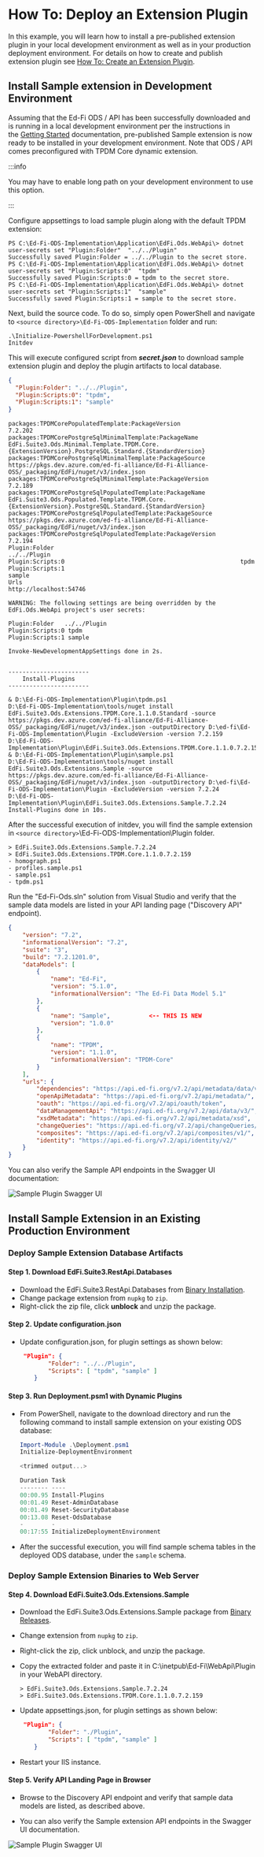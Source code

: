# How To: Deploy an Extension Plugin

In this example, you will learn how to install a pre-published extension plugin
in your local development environment as well as in your production deployment
environment. For details on how to create and publish extension plugin see [How
To: Create an Extension Plugin](./how-to-create-an-extension-plugin.md).

## Install Sample extension in Development Environment

Assuming that the Ed-Fi ODS / API has been successfully downloaded and is
running in a local development environment per the instructions in the [Getting
Started](../getting-started/source-code-installation/readme.md) documentation,
pre-published Sample extension is now ready to be installed in your development
environment. Note that ODS / API comes preconfigured with TPDM Core dynamic
extension.

:::info

You may have to enable long path on your development environment to use this
option.

:::

Configure appsettings to load sample plugin along with the default TPDM extension:

```pwsh
PS C:\Ed-Fi-ODS-Implementation\Application\EdFi.Ods.WebApi\> dotnet user-secrets set "Plugin:Folder"  "../../Plugin"
Successfully saved Plugin:Folder = ../../Plugin to the secret store.
PS C:\Ed-Fi-ODS-Implementation\Application\EdFi.Ods.WebApi\> dotnet user-secrets set "Plugin:Scripts:0"  "tpdm"
Successfully saved Plugin:Scripts:0 = tpdm to the secret store.
PS C:\Ed-Fi-ODS-Implementation\Application\EdFi.Ods.WebApi\> dotnet user-secrets set "Plugin:Scripts:1"  "sample"
Successfully saved Plugin:Scripts:1 = sample to the secret store.
```

Next, build the source code. To do so, simply open PowerShell and navigate to `<source
directory>\Ed-Fi-ODS-Implementation` folder and run:

```pwsh
.\Initialize-PowershellForDevelopment.ps1
Initdev
```

This will execute configured script from _**secret.json**_ to download sample
extension plugin and deploy the plugin artifacts to local database.

```json title="secret.json"
{
  "Plugin:Folder": "../../Plugin",
  "Plugin:Scripts:0": "tpdm",
  "Plugin:Scripts:1": "sample"
}
```

```pwsh title="Deployment output"
packages:TPDMCorePopulatedTemplate:PackageVersion                 7.2.202
packages:TPDMCorePostgreSqlMinimalTemplate:PackageName            EdFi.Suite3.Ods.Minimal.Template.TPDM.Core.{ExtensionVersion}.PostgreSQL.Standard.{StandardVersion}
packages:TPDMCorePostgreSqlMinimalTemplate:PackageSource          https://pkgs.dev.azure.com/ed-fi-alliance/Ed-Fi-Alliance-OSS/_packaging/EdFi/nuget/v3/index.json
packages:TPDMCorePostgreSqlMinimalTemplate:PackageVersion         7.2.189
packages:TPDMCorePostgreSqlPopulatedTemplate:PackageName          EdFi.Suite3.Ods.Populated.Template.TPDM.Core.{ExtensionVersion}.PostgreSQL.Standard.{StandardVersion}
packages:TPDMCorePostgreSqlPopulatedTemplate:PackageSource        https://pkgs.dev.azure.com/ed-fi-alliance/Ed-Fi-Alliance-OSS/_packaging/EdFi/nuget/v3/index.json
packages:TPDMCorePostgreSqlPopulatedTemplate:PackageVersion       7.2.194
Plugin:Folder                                                     ../../Plugin
Plugin:Scripts:0                                                  tpdm
Plugin:Scripts:1                                                  sample
Urls                                                              http://localhost:54746

WARNING: The following settings are being overridden by the EdFi.Ods.WebApi project's user secrets:

Plugin:Folder   ../../Plugin
Plugin:Scripts:0 tpdm
Plugin:Scripts:1 sample

Invoke-NewDevelopmentAppSettings done in 2s.


-----------------------
    Install-Plugins
-----------------------

& D:\Ed-Fi-ODS-Implementation\Plugin\tpdm.ps1
D:\Ed-Fi-ODS-Implementation\tools/nuget install EdFi.Suite3.Ods.Extensions.TPDM.Core.1.1.0.Standard -source https://pkgs.dev.azure.com/ed-fi-alliance/Ed-Fi-Alliance-OSS/_packaging/EdFi/nuget/v3/index.json -outputDirectory D:\ed-fi\Ed-Fi-ODS-Implementation\Plugin -ExcludeVersion -version 7.2.159
D:\Ed-Fi-ODS-Implementation\Plugin\EdFi.Suite3.Ods.Extensions.TPDM.Core.1.1.0.7.2.159
& D:\Ed-Fi-ODS-Implementation\Plugin\sample.ps1
D:\Ed-Fi-ODS-Implementation\tools/nuget install EdFi.Suite3.Ods.Extensions.Sample -source https://pkgs.dev.azure.com/ed-fi-alliance/Ed-Fi-Alliance-OSS/_packaging/EdFi/nuget/v3/index.json -outputDirectory D:\ed-fi\Ed-Fi-ODS-Implementation\Plugin -ExcludeVersion -version 7.2.24
D:\Ed-Fi-ODS-Implementation\Plugin\EdFi.Suite3.Ods.Extensions.Sample.7.2.24
Install-Plugins done in 10s.
```

After the successful execution of initdev, you will find the sample extension in
`<source directory>`\\Ed-Fi-ODS-Implementation\\Plugin folder.

```none title="Ed-Fi-ODS-Implementation/Plugin Directory Listing"
> EdFi.Suite3.Ods.Extensions.Sample.7.2.24
> EdFi.Suite3.Ods.Extensions.TPDM.Core.1.1.0.7.2.159
- homograph.ps1
- profiles.sample.ps1
- sample.ps1
- tpdm.ps1
```

Run the "Ed-Fi-Ods.sln" solution from Visual Studio and verify that the sample
data models are listed in your API landing page ("Discovery API" endpoint).

```json
{
    "version": "7.2",
    "informationalVersion": "7.2",
    "suite": "3",
    "build": "7.2.1201.0",
    "dataModels": [
        {
            "name": "Ed-Fi",
            "version": "5.1.0",
            "informationalVersion": "The Ed-Fi Data Model 5.1"
        },
        {
            "name": "Sample",           <-- THIS IS NEW
            "version": "1.0.0"
        },
        {
            "name": "TPDM",
            "version": "1.1.0",
            "informationalVersion": "TPDM-Core"
        }
    ],
    "urls": {
        "dependencies": "https://api.ed-fi.org/v7.2/api/metadata/data/v3/dependencies",
        "openApiMetadata": "https://api.ed-fi.org/v7.2/api/metadata/",
        "oauth": "https://api.ed-fi.org/v7.2/api/oauth/token",
        "dataManagementApi": "https://api.ed-fi.org/v7.2/api/data/v3/",
        "xsdMetadata": "https://api.ed-fi.org/v7.2/api/metadata/xsd",
        "changeQueries": "https://api.ed-fi.org/v7.2/api/changeQueries/v1/",
        "composites": "https://api.ed-fi.org/v7.2/api/composites/v1/",
        "identity": "https://api.ed-fi.org/v7.2/api/identity/v2/"
    }
}
```

You can also verify the Sample API endpoints in the Swagger UI documentation:

![Sample Plugin Swagger UI](/img/reference/ods-api/image2021-10-26_16-58-21.png)

## Install Sample Extension in an Existing Production Environment

### Deploy Sample Extension Database Artifacts

#### Step 1. Download EdFi.Suite3.RestApi.Databases

* Download the EdFi.Suite3.RestApi.Databases from [Binary
  Installation](../getting-started/binary-installation/).
* Change package extension from `nupkg` to `zip`.
* Right-click the zip file, click **unblock** and unzip the package.

#### Step 2. Update configuration.json

* Update configuration.json, for plugin settings as shown below:

    ```json
     "Plugin": {
            "Folder": "../../Plugin",
            "Scripts": [ "tpdm", "sample" ]
        }
    ```

#### Step 3. Run Deployment.psm1 with Dynamic Plugins

* From PowerShell, navigate to the download directory and run the following
    command to install sample extension on your existing ODS database:

    ```powershell
    Import-Module .\Deployment.psm1
    Initialize-DeploymentEnvironment

    <trimmed output...>

    Duration Task
    -------- ----
    00:00.95 Install-Plugins
    00:01.49 Reset-AdminDatabase
    00:01.49 Reset-SecurityDatabase
    00:13.08 Reset-OdsDatabase
    -        -
    00:17:55 InitializeDeploymentEnvironment
    ```

* After the successful execution, you will find sample schema tables in the
  deployed ODS database, under the `sample` schema.

### Deploy Sample Extension Binaries to Web Server

#### Step 4. Download EdFi.Suite3.Ods.Extensions.Sample

* Download the EdFi.Suite3.Ods.Extensions.Sample package from [Binary
    Releases](https://dev.azure.com/ed-fi-alliance/Ed-Fi-Alliance-OSS/_packaging?_a=package&feed=EdFi%40Release&view=overview&package=EdFi.Suite3.Ods.Extensions.Sample&protocolType=NuGet).
* Change extension from `nupkg` to `zip`.
* Right-click the zip, click unblock, and unzip the package.
* Copy the extracted folder and paste it in C:\\inetpub\\Ed-Fi\\WebApi\\Plugin
    in your WebAPI directory.

    ```none title="c:\inetpub\Ed-Fi\WebApi\Plugin File Listing"
    > EdFi.Suite3.Ods.Extensions.Sample.7.2.24
    > EdFi.Suite3.Ods.Extensions.TPDM.Core.1.1.0.7.2.159
    ```

* Update appsettings.json, for plugin settings as shown below:

    ```json
     "Plugin": {
            "Folder": "./Plugin",
            "Scripts": [ "tpdm", "sample" ]
        }
    ```

* Restart your IIS instance.

#### Step 5. Verify API Landing Page in Browser

* Browse to the Discovery API endpoint and verify that sample data models are
  listed, as described above.

* You can also verify the Sample extension API endpoints in the Swagger UI
    documentation.

![Sample Plugin Swagger UI](/img/reference/ods-api/image2021-10-26_16-58-21.png)
